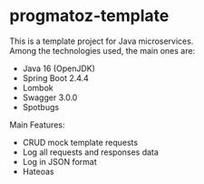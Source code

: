 # progmatoz-template
This is a template project for Java microservices. 
<br/>
Among the technologies used, the main ones are:
<br/>
- Java 16 (OpenJDK)
- Spring Boot 2.4.4
- Lombok
- Swagger 3.0.0
- Spotbugs

Main Features:
<br/>
- CRUD mock template requests
- Log all requests and responses data
- Log in JSON format
- Hateoas
